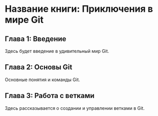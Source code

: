 # Название книги: Приключения в мире Git

## Глава 1: Введение
Здесь будет введение в удивительный мир Git.

## Глава 2: Основы Git
Основные понятия и команды Git.

## Глава 3: Работа с ветками
Здесь рассказывается о создании и управлении ветками в Git.
